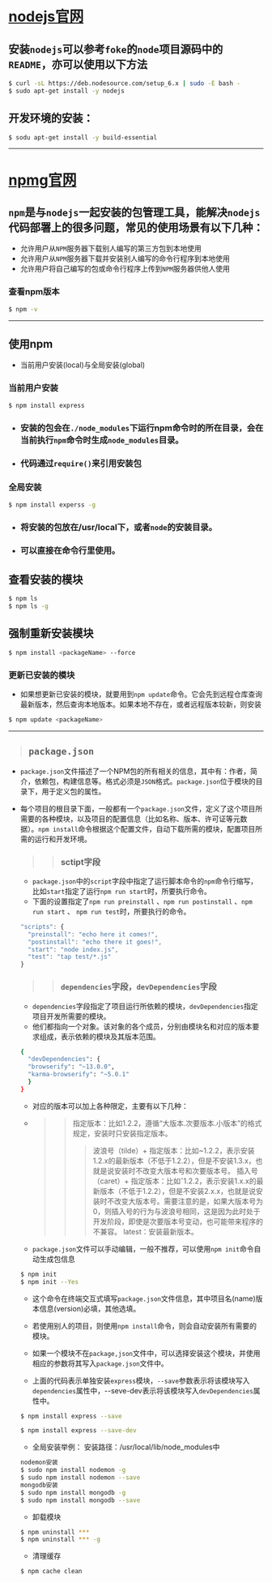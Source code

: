 # [nodejs官网](https://nodejs.org/en/download/)

## 安装`nodejs`可以参考`foke`的`node`项目源码中的`README`，亦可以使用以下方法
```bash
$ curl -sL https://deb.nodesource.com/setup_6.x | sudo -E bash -
$ sudo apt-get install -y nodejs
```
## 开发环境的安装：
```bash
$ sodu apt-get install -y build-essential
```
---
# [npmg官网](https://www.npmjs.com/)
## `npm`是与`nodejs`一起安装的包管理工具，能解决`nodejs`代码部署上的很多问题，常见的使用场景有以下几种：
* 允许用户从`NPM`服务器下载别人编写的第三方包到本地使用
* 允许用户从`NPM`服务器下载并安装别人编写的命令行程序到本地使用
* 允许用户将自己编写的包或命令行程序上传到`NPM`服务器供他人使用
### 查看npm版本
```bash
$ npm -v
```
---
## 使用npm

* 当前用户安装(local)与全局安装(global)
### 当前用户安装
```bash
$ npm install express 
```
* ### 安装的包会在`./node_modules`下运行npm命令时的所在目录，会在当前执行`npm`命令时生成`node_modules`目录。
* ### 代码通过`require()`来引用安装包

### 全局安装
```bash
$ npm install experss -g
```
* ### 将安装的包放在/usr/local下，或者`node`的安装目录。
* ### 可以直接在命令行里使用。

## 查看安装的模块
```bash
$ npm ls
$ npm ls -g
```

## 强制重新安装模块
```bash
$ npm install <packageName> --force
```

### 更新已安装的模块
* 如果想更新已安装的模块，就要用到`npm update`命令。它会先到远程仓库查询最新版本，然后查询本地版本。如果本地不存在，或者远程版本较新，则安装
```bash
$ npm update <packageName>
```
---
> ## `package.json`
* `package.json`文件描述了一个NPM包的所有相关的信息，其中有：作者，简介，依赖包，构建信息等。格式必须是`JSON`格式。`package.json`位于模块的目录下，用于定义包的属性。

* 每个项目的根目录下面，一般都有一个`package.json`文件，定义了这个项目所需要的各种模块，以及项目的配置信息（比如名称、版本、许可证等元数据）。`npm install`命令根据这个配置文件，自动下载所需的模块，配置项目所需的运行和开发环境。
    >> ### sctipt字段
    * `package.json`中的`script`字段中指定了运行脚本命令的`npm`命令行缩写，比如`start`指定了运行`npm run start`时，所要执行命令。
    * 下面的设置指定了`npm run preinstall` 、`npm run postinstall` 、`npm run start` 、 `npm run test`时，所要执行的命令。
    ```js
    "scripts": {
      "preinstall": "echo here it comes!",
      "postinstall": "echo there it goes!",
      "start": "node index.js",
      "test": "tap test/*.js"
    }
    ```
    >> ### `dependencies`字段，`devDependencies`字段
    * `dependencies`字段指定了项目运行所依赖的模块，`devDependencies`指定项目开发所需要的模块。
    * 他们都指向一个对象。该对象的各个成员，分别由模块名和对应的版本要求组成，表示依赖的模块及其版本范围。
    ```bash
    {
      "devDependencies": {
      "browserify": "~13.0.0",
      "karma-browserify": "~5.0.1"
      }
    }
    ```
    * 对应的版本可以加上各种限定，主要有以下几种：
    * >>指定版本：比如1.2.2，遵循“大版本.次要版本.小版本”的格式规定，安装时只安装指定版本。
        >>>波浪号（tilde）+ 指定版本：比如~1.2.2，表示安装1.2.x的最新版本（不低于1.2.2），但是不安装1.3.x，也就是说安装时不改变大版本号和次要版本号。
        >>>插入号（caret）+ 指定版本：比如ˆ1.2.2，表示安装1.x.x的最新版本（不低于1.2.2），但是不安装2.x.x，也就是说安装时不改变大版本号。需要注意的是，如果大版本号为0，则插入号的行为与波浪号相同，这是因为此时处于开发阶段，即使是次要版本号变动，也可能带来程序的不兼容。
        >>>latest：安装最新版本。
        
    * `package.json`文件可以手动编辑，一般不推荐，可以使用`npm init`命令自动生成包信息
    ```bash
    $ npm init
    $ npm init --Yes
    ```
    * 这个命令在终端交互式填写`package.json`文件信息，其中项目名(name)版本信息(version)必填，其他选填。
    * 若使用别人的项目，则使用`npm install`命令，则会自动安装所有需要的模块。
    
    * 如果一个模块不在`package,json`文件中，可以选择安装这个模块，并使用相应的参数将其写入`package.json`文件中。
    * 上面的代码表示单独安装`express`模块，`--save`参数表示将该模块写入`dependencies`属性中，--seve-dev表示将该模块写入`devDependencies`属性中。
    ```bash
    $ npm install express --save
    
    $ npm install express --save-dev
    ```
    * 全局安装举例：
    安装路径：/usr/local/lib/node_modules中 
    ```bash
    nodemon安装
    $ sudo npm install nodemon -g 
    $ sudo npm install nodemon --save
    mongodb安装
    $ sudo npm install mongodb -g
    $ sudo npm install mongodb --save
    ```
    
    * 卸载模块
    
    ```bash
    $ npm uninstall ***
    $ npm uninstall *** -g
    ```
    
    * 清理缓存
    
    ```bash
    $ npm cache clean 
    ```
